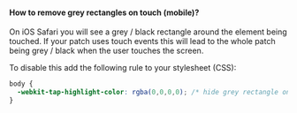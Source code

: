 #### How to remove grey rectangles on touch (mobile)?

On iOS Safari you will see a grey / black rectangle around the element being touched. If your patch uses touch events this will lead to the whole patch being grey / black when the user touches the screen.

To disable this add the following rule to your stylesheet (CSS):

```css
body {
  -webkit-tap-highlight-color: rgba(0,0,0,0); /* hide grey rectangle on iOS touch */
}
```


